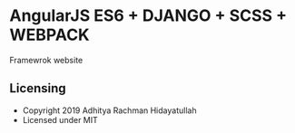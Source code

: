 # AngularJS ES6 + DJANGO + SCSS + WEBPACK

Framewrok website



## Licensing

- Copyright 2019 Adhitya Rachman Hidayatullah
- Licensed under MIT
